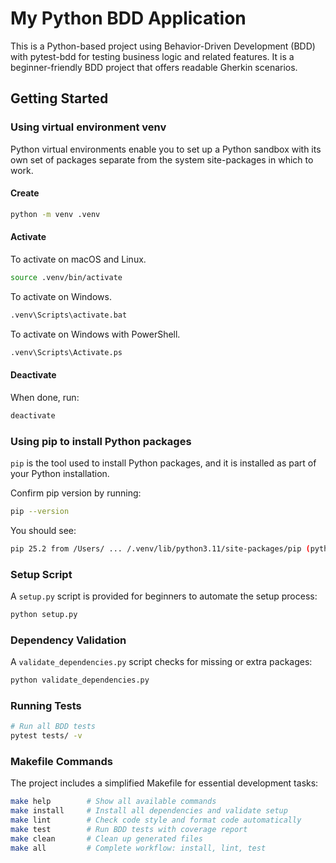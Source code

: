 # My Python BDD Application

This is a Python-based project using Behavior-Driven Development (BDD) with pytest-bdd for testing business logic and related features. It is a beginner-friendly BDD project that offers readable Gherkin scenarios.

## Getting Started

### Using virtual environment venv

Python virtual environments enable you to set up a Python sandbox with its own set of packages separate from the system site-packages in which to work.

#### Create

```bash
python -m venv .venv
```

#### Activate

To activate on macOS and Linux.
```bash
source .venv/bin/activate
```

To activate on Windows.
```bash
.venv\Scripts\activate.bat
```

To activate on Windows with PowerShell.
```bash
.venv\Scripts\Activate.ps
```

#### Deactivate

When done, run:
```bash
deactivate
```

### Using pip to install Python packages

`pip` is the tool used to install Python packages, and it is installed as part of
your Python installation.

Confirm pip version by running:
```bash
pip --version
```

You should see:
```bash
pip 25.2 from /Users/ ... /.venv/lib/python3.11/site-packages/pip (python 3.13)
```

### Setup Script
A `setup.py` script is provided for beginners to automate the setup process:
```bash
python setup.py
```

### Dependency Validation
A `validate_dependencies.py` script checks for missing or extra packages:
```bash
python validate_dependencies.py
```

### Running Tests
```bash
# Run all BDD tests
pytest tests/ -v
```

### Makefile Commands
The project includes a simplified Makefile for essential development tasks:
```bash
make help        # Show all available commands
make install     # Install all dependencies and validate setup
make lint        # Check code style and format code automatically
make test        # Run BDD tests with coverage report
make clean       # Clean up generated files
make all         # Complete workflow: install, lint, test
```
